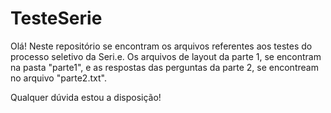 # TesteSerie

Olá! Neste repositório se encontram os arquivos referentes aos testes do processo seletivo da Seri.e. 
 Os arquivos de layout da parte 1, se encontram na pasta "parte1", e as respostas das perguntas da parte 2, se encontream no arquivo "parte2.txt".
 
 Qualquer dúvida estou a disposição!
